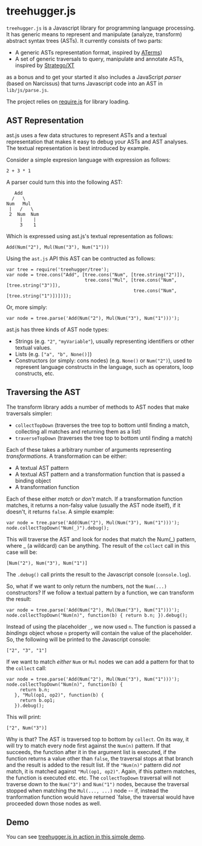 treehugger.js
=============

`treehugger.js` is a Javascript library for programming language processing. It
has generic means to represent and manipulate (analyze, transform)
abstract syntax trees (ASTs). It currently consists of two parts:

* A generic ASTs representation format, inspired by [ATerms](http://www.meta-environment.org/Meta-Environment/ATerms))
* A set of generic traversals to query, manipulate and annotate ASTs, inspired by [Stratego/XT](http://strategoxt.org)

as a bonus and to get your started it also includes a JavaScript _parser_ (based on Narcissus) that turns
Javascript code into an AST in `lib/js/parse.js`.

The project relies on [require.js](http://requirejs.org) for library loading.

AST Representation
------------------

ast.js uses a few  data structures to represent ASTs and a textual representation
that makes it easy to debug your ASTs and AST analyses. The textual representation
is best introduced by example.

Consider a simple expresion language with expression as follows:

    2 + 3 * 1

A parser could turn this into the following AST:

       Add
      /   \
    Num   Mul
     |   /   \
     2  Num  Num
         |    |
         3    1

Which is expressed using ast.js's textual representation as follows:

    Add(Num("2"), Mul(Num("3"), Num("1")))

Using the `ast.js` API this AST can be contructed as follows:

    var tree = require('treehugger/tree');
    var node = tree.cons("Add", [tree.cons("Num", [tree.string("2")]),
                                 tree.cons("Mul", [tree.cons("Num", [tree.string("3")]),
                                                   tree.cons("Num", [tree.string("1")])])]);

Or, more simply:

    var node = tree.parse('Add(Num("2"), Mul(Num("3"), Num("1")))');

ast.js has three kinds of AST node types:

* Strings (e.g. `"2"`, `"myVariable"`), usually representing identifiers or other
  textual values.
* Lists (e.g. `["a", "b", None()]`)
* Constructors (or simply: cons nodes) (e.g. `None()` or `Num("2")`), used to represent
  language constructs in the language, such as operators, loop constructs, etc.


Traversing the AST
------------------

The transform library adds a number of methods to AST nodes that make traversals simpler:

* `collectTopDown` (traverses the tree top to bottom until finding a match, collecting all matches and returning them as a list)
* `traverseTopDown` (traverses the tree top to bottom until finding a match)

Each of these takes a arbitrary number of arguments representing _transformations_. A transformation can be either:

* A textual AST pattern
* A textual AST pattern and a transformation function that is passed a binding object
* A transformation function

Each of these either _match_ or _don't_ match. If a transformation function matches,
it returns a non-falsy value (usually the AST node itself), if it doesn't, it returns `false`.
A simple example:

    var node = tree.parse('Add(Num("2"), Mul(Num("3"), Num("1")))');
    node.collectTopDown("Num(_)").debug();

This will traverse the AST and look for nodes that match the Num(_) pattern,
where _ (a wildcard) can be anything. The result of the `collect` call in this case will be:

    [Num("2"), Num("3"), Num("1")]

The `.debug()` call prints the result to the Javascript console (`console.log`).

So, what if we want to only return the numbers, not the `Num(...)` constructors?
If we follow a textual pattern by a function, we can transform the result:

    var node = tree.parse('Add(Num("2"), Mul(Num("3"), Num("1")))');
    node.collectTopDown("Num(n)", function(b) { return b.n; }).debug();

Instead of using the placeholder `_`, we now used `n`. The function is passed a
_bindings_ object whose `n` property will contain the value of the placeholder.
So, the following will be printed to the Javascript console:

    ["2", "3", "1"]

If we want to match _either_ `Num` or `Mul` nodes we can add a pattern for that
to the `collect` call:

    var node = tree.parse('Add(Num("2"), Mul(Num("3"), Num("1")))');
    node.collectTopDown("Num(n)", function(b) {
         return b.n;
       }, "Mul(op1, op2)", function(b) {
         return b.op1;
       }).debug();

This will print:

    ["2", Num("3")]

Why is that? The AST is traversed top to bottom by `collect`. On its way, it will
try to match every node first against the `Num(n)` pattern. If that succeeds,
the function after it in the argument list is executed, if the function returns
a value other than `false`, the traversal stops at that branch and the result
is added to the result list. If the `"Num(n)"` pattern did _not_ match, it is
matched against `"Mul(op1, op2)"`. Again, if this pattern matches, the function
is executed etc. etc. The `collectTopDown` traversal will not traverse down to the
`Num("3")` and `Num("1")` nodes, because the traversal stopped when matching the
`Mul(..., ...)` node -- if, instead the tranformation function would have returned
`false, the traversal would have proceeded down those nodes as well.

Demo
----

You can see [treehugger.js in action in this simple demo](http://c9.io/zef/treehugger/workspace/test.html).